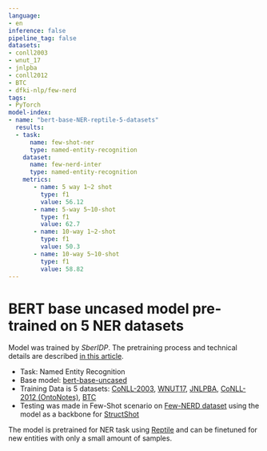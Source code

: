 ```yaml
---
language:
- en
inference: false
pipeline_tag: false
datasets:
- conll2003
- wnut_17
- jnlpba
- conll2012
- BTC
- dfki-nlp/few-nerd
tags:
- PyTorch
model-index:
- name: "bert-base-NER-reptile-5-datasets"
  results:
  - task: 
      name: few-shot-ner
      type: named-entity-recognition
    dataset:
      name: few-nerd-inter
      type: named-entity-recognition
    metrics:
       - name: 5 way 1~2 shot
         type: f1
         value: 56.12
       - name: 5-way 5~10-shot
         type: f1
         value: 62.7
       - name: 10-way 1~2-shot
         type: f1
         value: 50.3
       - name: 10-way 5~10-shot
         type: f1
         value: 58.82
---
```


# BERT base uncased model pre-trained on 5 NER datasets

Model was trained by _SberIDP_. The pretraining process and technical details are described [in this article](https://habr.com/ru/company/sberbank/blog/649609/).


* Task: Named Entity Recognition
* Base model: [bert-base-uncased](https://huggingface.co/bert-base-uncased)
* Training Data is 5 datasets: [CoNLL-2003](https://aclanthology.org/W03-0419.pdf), [WNUT17](http://noisy-text.github.io/2017/emerging-rare-entities.html), [JNLPBA](http://www.geniaproject.org/shared-tasks/bionlp-jnlpba-shared-task-2004), [CoNLL-2012 (OntoNotes)](https://aclanthology.org/W12-4501.pdf), [BTC](https://www.derczynski.com/papers/btc.pdf)
* Testing was made in Few-Shot scenario on [Few-NERD dataset](https://github.com/thunlp/Few-NERD) using the model as a backbone for [StructShot](https://arxiv.org/abs/2010.02405)



The model is pretrained for NER task using [Reptile](https://openai.com/blog/reptile/) and can be finetuned for new entities with only a small amount of samples.